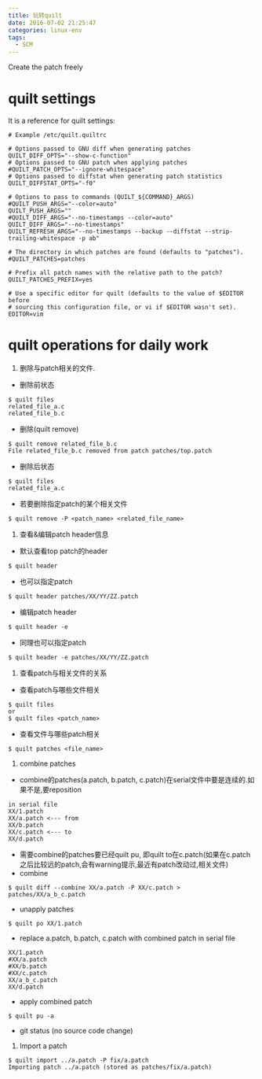 ```yaml
---
title: 玩转quilt
date: 2016-07-02 21:25:47
categories: linux-env
tags:
  - SCM
---
```


Create the patch freely

<!--more-->

# quilt settings #
It is a reference for quilt settings:
```
# Example /etc/quilt.quiltrc

# Options passed to GNU diff when generating patches
QUILT_DIFF_OPTS="--show-c-function"
# Options passed to GNU patch when applying patches
#QUILT_PATCH_OPTS="--ignore-whitespace"
# Options passed to diffstat when generating patch statistics
QUILT_DIFFSTAT_OPTS="-f0"

# Options to pass to commands (QUILT_${COMMAND}_ARGS)
#QUILT_PUSH_ARGS="--color=auto"
QUILT_PUSH_ARGS=""
#QUILT_DIFF_ARGS="--no-timestamps --color=auto"
QUILT_DIFF_ARGS="--no-timestamps"
QUILT_REFRESH_ARGS="--no-timestamps --backup --diffstat --strip-trailing-whitespace -p ab"

# The directory in which patches are found (defaults to "patches").
#QUILT_PATCHES=patches

# Prefix all patch names with the relative path to the patch?
QUILT_PATCHES_PREFIX=yes

# Use a specific editor for quilt (defaults to the value of $EDITOR before
# sourcing this configuration file, or vi if $EDITOR wasn't set).
EDITOR=vim
```

# quilt operations for daily work #
1. 删除与patch相关的文件.
  * 删除前状态
```
$ quilt files
related_file_a.c
related_file_b.c
```
  * 删除(quilt remove)
```
$ quilt remove related_file_b.c
File related_file_b.c removed from patch patches/top.patch
```
  * 删除后状态
```
$ quilt files
related_file_a.c
```
  * 若要删除指定patch的某个相关文件
```
$ quilt remove -P <patch_name> <related_file_name>
```
1. 查看&编辑patch header信息
  * 默认查看top patch的header
```
$ quilt header
```
  * 也可以指定patch
```
$ quilt header patches/XX/YY/ZZ.patch
```
  * 编辑patch header
```
$ quilt header -e
```
  * 同理也可以指定patch
```
$ quilt header -e patches/XX/YY/ZZ.patch
```
1. 查看patch与相关文件的关系
  * 查看patch与哪些文件相关
```
$ quilt files
or
$ quilt files <patch_name>
```
  * 查看文件与哪些patch相关
```
$ quilt patches <file_name>
```
1. combine patches
  * combine的patches(a.patch, b.patch, c.patch)在serial文件中要是连续的.如果不是,要reposition
```
in serial file
XX/1.patch
XX/a.patch <--- from
XX/b.patch
XX/c.patch <--- to
XX/d.patch
```
  * 需要combine的patches要已经quilt pu, 即quilt to在c.patch(如果在c.patch之后比较远的patch,会有warning提示,最近有patch改动过,相关文件)
  * combine
```
$ quilt diff --combine XX/a.patch -P XX/c.patch > patches/XX/a_b_c.patch
```
  * unapply patches
```
$ quilt po XX/1.patch
```
  * replace a.patch, b.patch, c.patch with combined patch in serial file
```
XX/1.patch
#XX/a.patch
#XX/b.patch
#XX/c.patch
XX/a_b_c.patch
XX/d.patch
```
  * apply combined patch
```
$ quilt pu -a
```
  * git status (no source code change)
1. Import a patch
```
$ quilt import ../a.patch -P fix/a.patch
Importing patch ../a.patch (stored as patches/fix/a.patch)
```

